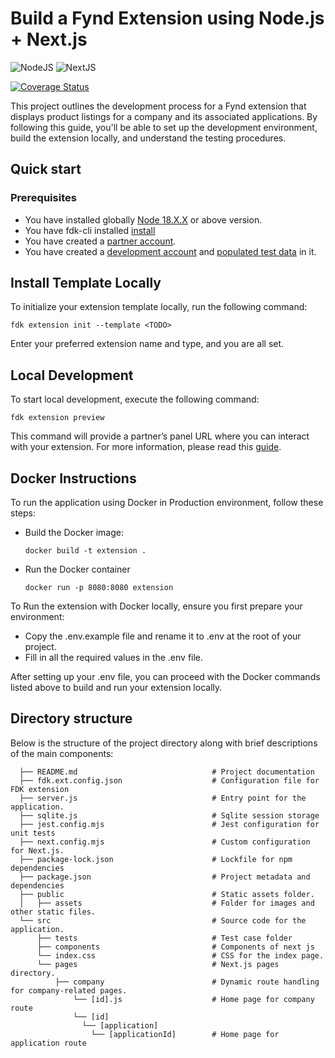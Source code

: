 
# Build a Fynd Extension using Node.js + Next.js
![NodeJS](https://img.shields.io/badge/node.js-6DA55F?style=for-the-badge&logo=node.js&logoColor=white)
![NextJS](https://img.shields.io/badge/Next-black?style=for-the-badge&logo=next.js&logoColor=white)

[![Coverage Status][coveralls-badge]]([coveralls-url])

This project outlines the development process for a Fynd extension that displays product listings for a company and its associated applications. By following this guide, you'll be able to set up the development environment, build the extension locally, and understand the testing procedures.

## Quick start
### Prerequisites
* You have installed globally [Node 18.X.X](https://docs.npmjs.com/) or above version.
* You have fdk-cli installed [install](https://github.com/gofynd/fdk-cli)
* You have created a [partner account](https://partners.fynd.com).
* You have created a [development account](https://partners.fynd.com/help/docs/partners/testing-extension/development-acc#create-development-account) and [populated test data](https://partners.fynd.com/help/docs/partners/testing-extension/development-acc#populate-test-data) in it.

## Install Template Locally
To initialize your extension template locally, run the following command:
```shell
fdk extension init --template <TODO>
```
Enter your preferred extension name and type, and you are all set.

## Local Development
To start local development, execute the following command:
```shell
fdk extension preview
```
This command will provide a partner’s panel URL where you can interact with your extension. For more information, please read this [guide](https://github.com/gofynd/fdk-cli?tab=readme-ov-file#extension-commands).

## Docker Instructions

To run the application using Docker in Production environment, follow these steps:
* Build the Docker image:
    ```shell
    docker build -t extension .
    ```
* Run the Docker container
  ```
  docker run -p 8080:8080 extension 
  ```

To Run the extension with Docker locally, ensure you first prepare your environment:

- Copy the .env.example file and rename it to .env at the root of your project.
- Fill in all the required values in the .env file.

After setting up your .env file, you can proceed with the Docker commands listed above to build and run your extension locally. 

## Directory structure
Below is the structure of the project directory along with brief descriptions of the main components:

```.
  ├── README.md                              # Project documentation
  ├── fdk.ext.config.json                    # Configuration file for FDK extension
  ├── server.js                              # Entry point for the application.
  ├── sqlite.js                              # Sqlite session storage
  ├── jest.config.mjs                        # Jest configuration for unit tests
  ├── next.config.mjs                        # Custom configuration for Next.js.
  ├── package-lock.json                      # Lockfile for npm dependencies
  ├── package.json                           # Project metadata and dependencies
  ├── public                                 # Static assets folder.
  │   ├── assets                             # Folder for images and other static files.
  └── src                                    # Source code for the application.
      ├── tests                              # Test case folder
      ├── components                         # Components of next js
      └── index.css                          # CSS for the index page.
      └── pages                              # Next.js pages directory.
          ├── company                        # Dynamic route handling for company-related pages.
              └── [id].js                    # Home page for company route
              └── [id]                       
                └── [application]            
                  └── [applicationId]        # Home page for application route
```

[coveralls-badge]: https://coveralls.io/repos/github/gofynd/example-extension-nextjs/badge.svg?branch=main&&kill_cache=1
[coveralls-url]: https://coveralls.io/github/gofynd/example-extension-nextjs?branch=main
